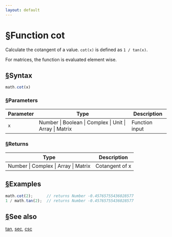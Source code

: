 ```yaml
---
layout: default
---
```


<h1 id="function-cot"><a href="#function-cot">&sect;</a>Function cot</h1>

Calculate the cotangent of a value. `cot(x)` is defined as `1 / tan(x)`.

For matrices, the function is evaluated element wise.


<h2 id="syntax"><a href="#syntax">&sect;</a>Syntax</h2>

```js
math.cot(x)
```

<h3 id="parameters"><a href="#parameters">&sect;</a>Parameters</h3>

Parameter | Type | Description
--------- | ---- | -----------
`x` | Number &#124; Boolean &#124; Complex &#124; Unit &#124; Array &#124; Matrix | Function input

<h3 id="returns"><a href="#returns">&sect;</a>Returns</h3>

Type | Description
---- | -----------
Number &#124; Complex &#124; Array &#124; Matrix | Cotangent of x


<h2 id="examples"><a href="#examples">&sect;</a>Examples</h2>

```js
math.cot(2);      // returns Number -0.45765755436028577
1 / math.tan(2);  // returns Number -0.45765755436028577
```


<h2 id="see-also"><a href="#see-also">&sect;</a>See also</h2>

[tan](tan.html),
[sec](sec.html),
[csc](csc.html)


<!-- Note: This file is automatically generated from source code comments. Changes made in this file will be overridden. -->
